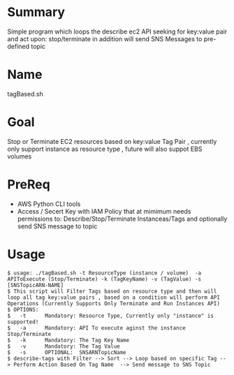 Summary
=======

Simple program which loops the describe ec2 API seeking for key:value pair and act upon: stop/terminate in addition will send SNS Messages to pre-defined topic

Name
====
tagBased.sh

Goal
====
Stop or Terminate EC2 resources based on key:value Tag Pair , currently only support instance as resource type , future will also suppot EBS volumes

PreReq
======

  * AWS Python CLI tools
  * Access / Secert Key with IAM Policy that at mimimum needs permissions to: Describe/Stop/Terminate Instanceas/Tags and optionally send SNS message to topic

Usage
=====
	$ usage: ./tagBased.sh -t ResourceType (instance / volume)  -a APIToExecute (Stop/Terminate) -k (TagKeyName) -v (TagValue) -s [SNSTopicARN-NAME]
	$ This script will Filter Tags based on resource type and then will loop all tag key:value pairs , based on a condition will perform API Operations (Currently Supports Only Terminate and Run Instances API)
	$ OPTIONS:
	$   -t      Mandatory: Resource Type, Currently only "instance" is supported!
	$   -a      Mandatory: API To execute aginst the instance Stop/Terminate
	$   -k      Mandatory: The Tag Key Name
	$   -v      Mandatory: The Tag Value
	$   -s      OPTIONAL:  SNSARNTopicName
	$ describe-tags with Filter --> Sort --> Loop based on specific Tag --> Perform Action Based On Tag Name  --> Send message to SNS Topic
